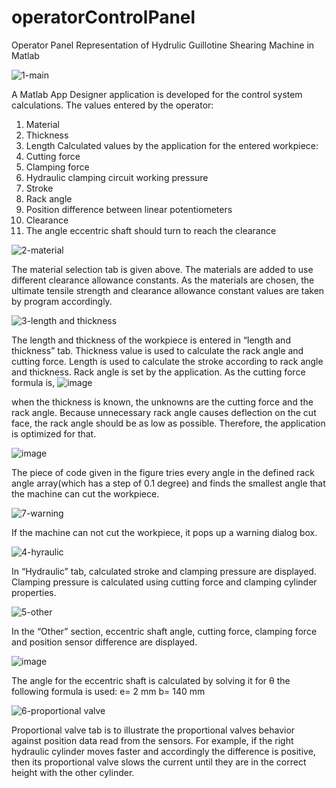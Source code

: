 # operatorControlPanel
Operator Panel Representation of Hydrulic Guillotine Shearing Machine in Matlab
 
 ![1-main](https://user-images.githubusercontent.com/53571773/124385887-64fcb480-dce0-11eb-9a74-a0d5287b6faf.JPG)
 
        
A Matlab App Designer application is developed for the control system calculations. 
The values entered by the operator:
1.	Material
2.	Thickness
3.	Length
Calculated values by the application for the entered workpiece:
1.	Cutting force
2.	Clamping force
3.	Hydraulic clamping circuit working pressure
4.	Stroke
5.	Rack angle
6.	Position difference between linear potentiometers
7.	Clearance
8.	The angle eccentric shaft should turn to reach the clearance


![2-material](https://user-images.githubusercontent.com/53571773/124385897-70e87680-dce0-11eb-9c41-aae013021920.JPG)
  
   The material selection tab is given above. The materials are added to use different clearance allowance constants. As the materials are chosen, the ultimate tensile strength and clearance allowance constant values are taken by program accordingly.
     
 ![3-length and thickness](https://user-images.githubusercontent.com/53571773/124385913-8198ec80-dce0-11eb-8559-60f3105016a1.JPG)
       
The length and thickness of the workpiece is entered in “length and thickness” tab. Thickness value is used to calculate the rack angle and cutting force. Length is used to calculate the stroke according to rack angle and thickness.
Rack angle is set by the application. As the cutting force formula is,
 ![image](https://user-images.githubusercontent.com/53571773/124386144-a93c8480-dce1-11eb-945c-0d3218fb1f57.png)
 
when the thickness is known, the unknowns are the cutting force and the rack angle. Because unnecessary rack angle causes deflection on the cut face, the rack angle should be as low as possible. Therefore, the application is optimized for that. 

![image](https://user-images.githubusercontent.com/53571773/124385941-94132600-dce0-11eb-89b9-0ffb33d5764c.png)
       
The piece of code given in the figure tries every angle in the defined rack angle array(which has a step of 0.1 degree) and finds the smallest angle that the machine can cut the workpiece. 

![7-warning](https://user-images.githubusercontent.com/53571773/124385992-c755b500-dce0-11eb-97c9-0fe495d0d1cc.JPG)
        
If the machine can not cut the workpiece, it pops up a warning dialog box.

![4-hyraulic](https://user-images.githubusercontent.com/53571773/124386004-d9375800-dce0-11eb-967f-74e1290298b1.JPG)
        
In “Hydraulic” tab, calculated stroke and clamping pressure are displayed. Clamping pressure is calculated using cutting force and clamping cylinder properties. 

![5-other](https://user-images.githubusercontent.com/53571773/124386016-e48a8380-dce0-11eb-9e13-65d09b58bda9.JPG)
        
In the “Other” section, eccentric shaft angle, cutting force, clamping force and position sensor difference are displayed. 

![image](https://user-images.githubusercontent.com/53571773/124386047-02f07f00-dce1-11eb-843d-1a524b6841a2.png)
        
The angle for the eccentric shaft is calculated by solving it for θ the following formula is used:
 e= 2 mm
b= 140 mm
 
![6-proportional valve](https://user-images.githubusercontent.com/53571773/124386025-ef451880-dce0-11eb-8d68-6a44fb5466d9.JPG)
 
Proportional valve tab is to illustrate the proportional valves behavior against position data read from the sensors. For example, if the right hydraulic cylinder moves faster and accordingly the difference is positive, then its proportional valve slows the current until they are in the correct height with the other cylinder.

